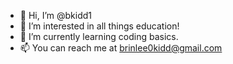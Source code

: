 - 👋 Hi, I’m @bkidd1
- 👀 I’m interested in all things education!
- 🌱 I’m currently learning coding basics.
- 📫 You can reach me at brinlee0kidd@gmail.com

<!---
bkidd1/bkidd1 is a ✨ special ✨ repository because its `README.md` (this file) appears on your GitHub profile.
You can click the Preview link to take a look at your changes.
--->
